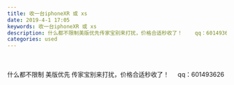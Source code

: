```yaml
---
title: 收一台iphoneXR 或 xs
date: 2019-4-1 17:05
keywords: 收一台iphoneXR 或 xs
description: 什么都不限制美版优先传家宝别来打扰，价格合适秒收了！    qq：601493626
categories: used
---
```

<td class="t_f" id="postmessage_3367126">

<br/>
<br/>
什么都不限制 美版优先 传家宝别来打扰，价格合适秒收了！     qq：601493626</td>
